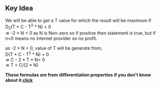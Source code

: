 ## Key Idea
We will be able to get a T value for which the result will be maximum if<br>
D<sub>2</sub>(T * C - T<sup>2</sup> * N) < 0 <br>
=> -2 * N < 0 as N is Non-zero so if positive then statement is true, but if n=0 means no internet provider so no profit.<br>

as -2 * N < 0, value of T will be generate from,<br>
D(T * C - T<sup>2</sup> * N) = 0<br>
=> C - 2 * T * N= 0<br>
=> T = C/(2 * N)<br>

<b> These formulas are from differentiation properties if you don't know about it [click](https://mathinsight.org/minimization_maximization_refresher)</b>
